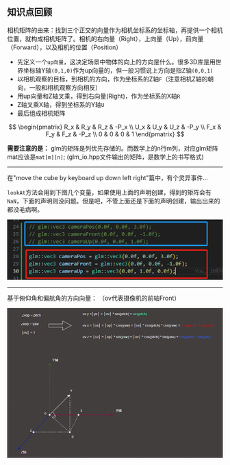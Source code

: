 ## 知识点回顾

相机矩阵的由来：找到三个正交的向量作为相机坐标系的坐标轴，再提供一个相机位置，就构成相机矩阵了。相机的右向量（Right），上向量（Up），前向量（Forward），以及相机的位置（Position）
-   先定义一个`up向量`，这决定场景中物体的向上的方向是什么。很多3D库是用世界坐标轴Y轴`(0,1,0)`作为up向量的，但一般习惯说上方向是指Z轴`(0,0,1)`
-   以相机观察的目标，到相机的方向，作为坐标系的Z轴`F`（注意相机Z轴的朝向，一般和相机观察方向相反）
-   用up向量和Z轴叉乘，得到右向量(Right)，作为坐标系的X轴`R`
-   Z轴叉乘X轴，得到坐标系的Y轴`U`
-   最后组成相机矩阵

$$
\begin{pmatrix}
R_x & R_y & R_z & -P_x \\
U_x & U_y & U_z & -P_y \\
F_x & F_y & F_z & -P_z \\
0 & 0 & 0 & 1
\end{pmatrix}
$$

**需要注意的是：** glm的矩阵是列优先存储的。而数学上的n行m列，对应glm矩阵mat应该是`mat[m][n]`;
(glm_io.hpp文件输出的矩阵，是数学上的书写格式)


------

在"move the cube by keyboard up down left right"篇中，有个灵异事件...

`lookAt`方法会用到下图几个变量，如果使用上面的声明创建，得到的矩阵会有`NaN`，下面的声明则没问题。但是吧，不管上面还是下面的声明创建，输出出来的都没毛病啊。

![](img/1.png)

--------

基于俯仰角和偏航角的方向向量：
（ov代表摄像机的前轴Front）

![](img/2.png)
